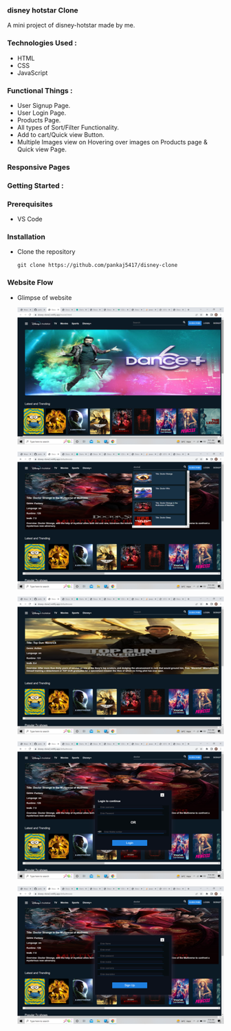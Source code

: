 ### disney hotstar Clone

A mini project of disney-hotstar made by me.

### Technologies Used :
* HTML
* CSS
* JavaScript


### Functional Things :
* User Signup Page.
* User Login Page.
* Products Page.
* All types of Sort/Filter Functionality.
* Add to cart/Quick view Button.
* Multiple Images view on Hovering over images on Products page & Quick view Page.


### Responsive Pages



### Getting Started :


### Prerequisites 
* VS Code


### Installation 
* Clone the repository
    ``` 
    git clone https://github.com/pankaj5417/disney-clone
    ```
### Website Flow

*  Glimpse of website

    ![mainpage](https://github.com/pankaj5417/koovs.com/blob/main/Screenshot%20(6975).png?raw=true)
    
   
    ![mainpage3](https://github.com/pankaj5417/koovs.com/blob/main/Screenshot%20(6982).png?raw=true)
    
    
    ![mainpage4](https://github.com/pankaj5417/koovs.com/blob/main/Screenshot%20(6980).png?raw=true)
    
    
    ![mainpage5](https://github.com/pankaj5417/koovs.com/blob/main/Screenshot%20(6983).png?raw=true)
    
    
    ![mainpage6](https://github.com/pankaj5417/koovs.com/blob/main/Screenshot%20(6984).png?raw=true)


